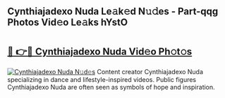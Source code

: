 ## Cynthiajadexo Nuda Le𝚊k𝚎d N𝚞𝚍es - Part-qqg Photos Vid𝚎o Le𝚊ks hYstO

# <h2><a href="http://fbbqwa.evod.top/?m=Cynthiajadexo+Nuda">🔗 👉🔴 Cynthiajadexo Nuda Vid𝚎o Ph𝚘t𝚘s</a></h2>

[![Cynthiajadexo Nuda N𝚞d𝚎s](https://i.imgur.com/8V9OHl7.gif)](http://fbbqwa.evod.top/?m=Cynthiajadexo+Nuda)
Content creator Cynthiajadexo Nuda specializing in dance and lifestyle-inspired videos. Public figures Cynthiajadexo Nuda are often seen as symbols of hope and inspiration. 
